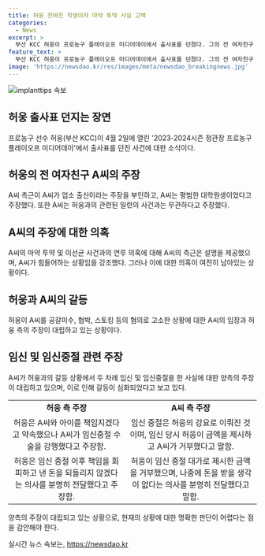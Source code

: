 ```yaml
---
title: 허웅 전여친 학생이자 마약 투약 사실 고백
categories:
  - News
excerpt: >
  부산 KCC 허웅이 프로농구 플레이오프 미디어데이에서 출사표를 던졌다. 그의 전 여자친구 A씨 측근은 A씨가 업소 출신이 아니라 주장했고, A씨는 마약 투약과 고 이선균 사건과는 무관하다고 밝혔다. 허웅은 A씨를 공갈미수, 협박, 스토킹 등의 혐의로 고소했고, A씨는 허웅이 임신중절을 강요했다 주장했다. A씨 측은 허웅이 책임 회피하고 있다고 주장했다.
feature_text: >
  부산 KCC 허웅이 프로농구 플레이오프 미디어데이에서 출사표를 던졌다. 그의 전 여자친구 A씨 측근은 A씨가 업소 출신이 아니라 주장했고, A씨는 마약 투약과 고 이선균 사건과는 무관하다고 밝혔다. 허웅은 A씨를 공갈미수, 협박, 스토킹 등의 혐의로 고소했고, A씨는 허웅이 임신중절을 강요했다 주장했다. A씨 측은 허웅이 책임 회피하고 있다고 주장했다.
image: 'https://newsdao.kr/res/images/meta/newsdao_breakingnews.jpg'
---
```


<p><img src="https://newsdao.kr/res/images/meta/newsdao_breakingnews.jpg" alt="implanttips 속보" /></p>

<h2 data-ke-size="size26">허웅 출사표 던지는 장면</h2>

<p data-ke-size="size16">프로농구 선수 허웅(부산 KCC)이 4월 2일에 열린 '2023-2024시즌 정관장 프로농구 플레이오프 미디어데이'에서 출사표를 던진 사건에 대한 소식이다. </p>

<h2 data-ke-size="size26">허웅의 전 여자친구 A씨의 주장</h2>

<p data-ke-size="size16">A씨 측근이 A씨가 업소 출신이라는 주장을 부인하고, A씨는 평범한 대학원생이었다고 주장했다. 또한 A씨는 허웅과의 관련된 일련의 사건과는 무관하다고 주장했다. </p>

<h2 data-ke-size="size26">A씨의 주장에 대한 의혹</h2>

<p data-ke-size="size16">A씨의 마약 투약 및 이선균 사건과의 연루 의혹에 대해 A씨의 측근은 설명을 제공했으며, A씨가 힘들어하는 상황임을 강조했다. 그러나 이에 대한 의혹이 여전히 남아있는 상황이다.</p>

<h2 data-ke-size="size26">허웅과 A씨의 갈등</h2>

<p data-ke-size="size16">허웅이 A씨를 공갈미수, 협박, 스토킹 등의 혐의로 고소한 상황에 대한 A씨의 입장과 허웅 측의 주장이 대립하고 있는 상황이다. </p>

<h2 data-ke-size="size26">임신 및 임신중절 관련 주장</h2>

<p data-ke-size="size16">A씨가 허웅과의 갈등 상황에서 두 차례 임신 및 임신중절을 한 사실에 대한 양측의 주장이 대립하고 있으며, 이로 인해 갈등이 심화되었다고 보고 있다. </p>

<table>
    <tr>
        <td style="text-align: center; height: 17px;"><b>허웅 측 주장</b></td>
        <td style="text-align: center; height: 17px;"><b>A씨 측 주장</b></td>
    </tr>
    <tr>
        <td style="text-align: center; height: 17px;">허웅은 A씨와 아이를 책임지겠다고 약속했으나 A씨가 임신중절 수술을 강행했다고 주장함.</td>
        <td style="text-align: center; height: 17px;">임신 중절은 허웅의 강요로 이뤄진 것이며, 임신 당시 허웅이 금액을 제시하고 A씨가 거부했다고 말함.</td>
    </tr>
    <tr>
        <td style="text-align: center; height: 17px;">허웅은 임신 중절 이후 책임을 회피하고 낸 돈을 되돌리지 않겠다는 의사를 분명히 전달했다고 주장함.</td>
        <td style="text-align: center; height: 17px;">허웅이 임신 중절 대가로 제시한 금액을 거부했으며, 나중에 돈을 받을 생각이 없다는 의사를 분명히 전달했다고 말함.</td>
    </tr>
</table>

<p data-ke-size="size16">양측의 주장이 대립되고 있는 상황으로, 현재의 상황에 대한 명확한 판단이 어렵다는 점을 감안해야 한다.</p>
실시간 뉴스 속보는, <a href="https://newsdao.kr" rel="dofollow">https://newsdao.kr</a>


